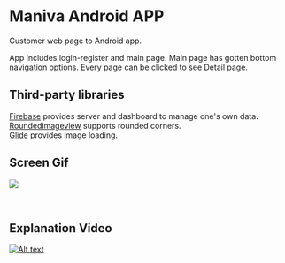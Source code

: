 <h1>Maniva Android APP</h1>

Customer web page to Android app. </b>


App includes login-register and main page. Main page has gotten bottom navigation options. Every page can be clicked to see Detail page.

<h2> Third-party libraries</h2>

<a href = "https://firebase.google.com/">Firebase</a> provides server and dashboard to manage one's own data.</br>
<a href = "https://firebase.google.com/">Roundedimageview</a> supports rounded corners.</br>
<a href = "https://firebase.google.com/">Glide</a> provides image loading.</br>

<h2>Screen Gif</h2>

![](screen.gif)

</br>

<h2>Explanation Video</h2>


[![Alt text](https://i.ytimg.com/vi/9Rwopuah2Q0/hqdefault.jpg)](https://youtu.be/P7OX_UbKGO0)

